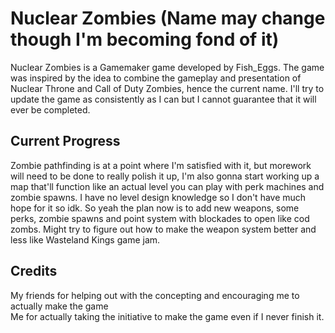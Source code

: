 # Nuclear Zombies (Name may change though I'm becoming fond of it)

Nuclear Zombies is a Gamemaker game developed by Fish_Eggs. The game was inspired by the idea to combine the gameplay and presentation of Nuclear Throne and Call of Duty Zombies, hence the current name. I'll try to update the game as consistently as I can but I cannot guarantee that it will ever be completed.

## Current Progress

Zombie pathfinding is at a point where I'm satisfied with it, but morework will need to be done to really polish it up, I'm also gonna start working up a map that'll function like an actual level you can play with perk machines and zombie spawns. I have no level design knowledge so I don't have much hope for it so idk. So yeah the plan now is to add new weapons, some perks, zombie spawns and point system with blockades to open like cod zombs. Might try to figure out how to make the weapon system better and less like Wasteland Kings game jam.

## Credits
My friends for helping out with the concepting and encouraging me to actually make the game<br>
Me for actually taking the initiative to make the game even if I never finish it.
